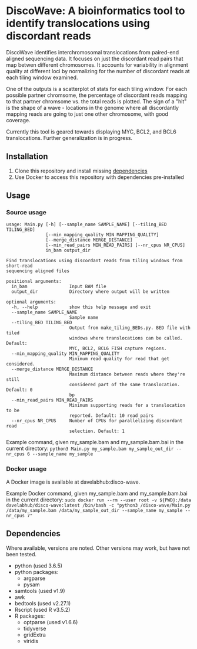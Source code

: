 # DiscoWave: A bioinformatics tool to identify translocations using discordant reads 

DiscoWave identifies interchromosomal translocations from paired-end aligned
sequencing data. It focuses on just the discordant read pairs that map betwen 
different chromosomes. It accounts for variability in alignment quality at 
different loci by normalizing for the number of discordant reads at each tiling
 window examined.
 
One of the outputs is a scatterplot of stats for each tiling window. For each 
possible partner chromsome, the percentage of discordant reads mapping to that 
partner chromsome vs. the total reads is plotted. The sign of a "hit" is the
shape of a wave - locations in the genome where all discordantly mapping reads 
are going to just one other chromosome, with good coverage.

Currently this tool is geared towards displaying MYC, BCL2, and BCL6 
translocations. Further generalization is in progress.

## Installation

1. Clone this repository and install missing [dependencies](#dependencies)
2. Use Docker to access this repository with dependencies pre-installed

## Usage

### Source usage

```
usage: Main.py [-h] [--sample_name SAMPLE_NAME] [--tiling_BED TILING_BED]
               [--min_mapping_quality MIN_MAPPING_QUALITY]
               [--merge_distance MERGE_DISTANCE]
               [--min_read_pairs MIN_READ_PAIRS] [--nr_cpus NR_CPUS]
               in_bam output_dir

Find translocations using discordant reads from tiling windows from short-read
sequencing aligned files

positional arguments:
  in_bam                Input BAM file
  output_dir            Directory where output will be written

optional arguments:
  -h, --help            show this help message and exit
  --sample_name SAMPLE_NAME
                        Sample name
  --tiling_BED TILING_BED
                        Output from make_tiling_BEDs.py. BED file with tiled
                        windows where translocations can be called. Default:
                        MYC, BCL2, BCL6 FISH capture regions.
  --min_mapping_quality MIN_MAPPING_QUALITY
                        Minimum read quality for read that get considered.
  --merge_distance MERGE_DISTANCE
                        Maximum distance between reads where they're still
                        considered part of the same translocation. Default: 0
                        bp
  --min_read_pairs MIN_READ_PAIRS
                        Minimum supporting reads for a translocation to be
                        reported. Default: 10 read pairs
  --nr_cpus NR_CPUS     Number of CPUs for parallelizing discordant read
                        selection. Default: 1
```

Example command, given my_sample.bam and my_sample.bam.bai in the current directory:
`python3 Main.py my_sample.bam my_sample_out_dir --nr_cpus 6 --sample_name my_sample`

### Docker usage

A Docker image is available at davelabhub:disco-wave.

Example Docker command, given my_sample.bam and my_sample.bam.bai in the current directory:
`sudo docker run --rm --user root -v ${PWD}:/data davelabhub/disco-wave:latest /bin/bash -c "python3 /disco-wave/Main.py /data/my_sample.bam /data/my_sample_out_dir --sample_name my_sample --nr_cpus 7"`


## Dependencies

Where available, versions are noted. Other versions may work, but have not been tested.

* python (used 3.6.5)
* python packages:
  - argparse
  - pysam
* samtools (used v1.9)
* awk
* bedtools (used v2.27.1)
* Rscript (used R v3.5.2)
* R packages: 
	- optparse (used v1.6.6)
	- tidyverse
	- gridExtra
	- viridis
